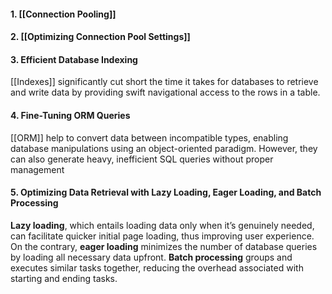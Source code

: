 #### 1. [[Connection Pooling]]

#### 2. [[Optimizing Connection Pool Settings]]

#### 3. Efficient Database Indexing

[[Indexes]] significantly cut short the time it takes for databases to retrieve and write data by providing swift navigational access to the rows in a table.
#### 4. Fine-Tuning ORM Queries

[[ORM]] help to convert data between incompatible types, enabling database manipulations using an object-oriented paradigm. However, they can also generate heavy, inefficient SQL queries without proper management
#### 5. Optimizing Data Retrieval with Lazy Loading, Eager Loading, and Batch Processing

**Lazy loading**, which entails loading data only when it’s genuinely needed, can facilitate quicker initial page loading, thus improving user experience. On the contrary, **eager loading** minimizes the number of database queries by loading all necessary data upfront. **Batch processing** groups and executes similar tasks together, reducing the overhead associated with starting and ending tasks.





